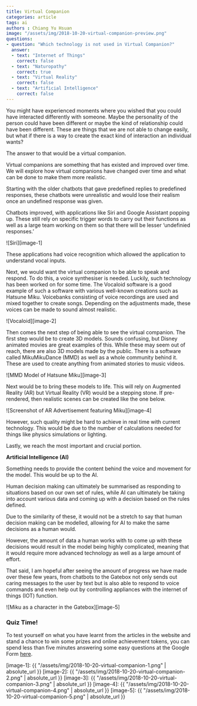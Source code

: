 ```yaml
---
title: Virtual Companion
categories: article
tags: ai
authors : Chiang Yu Hsuan
image: "/assets/img/2018-10-20-virtual-companion-preview.png"
questions:
- question: "Which technology is not used in Virtual Companion?"
  answer:
  - text: "Internet of Things"
    correct: false
  - text: "Naturopathy"
    correct: true
  - text: "Virtual Reality"
    correct: false
  - text: "Artificial Intelligence"
    correct: false
---
```


You might have experienced moments where you wished that you could have interacted differently with someone. Maybe the personality of the person could have been different or maybe the kind of relationship could have been different. These are things that we are not able to change easily, but what if there is a way to create the exact kind of interaction an individual wants?

The answer to that would be a virtual companion.

Virtual companions are something that has existed and improved over time. We will explore how virtual companions have changed over time and what can be done to make them more realistic.

Starting with the older chatbots that gave predefined replies to predefined responses, these chatbots were unrealistic and would lose their realism once an undefined response was given.

Chatbots improved, with applications like Siri and Google Assistant popping up. These still rely on specific trigger words to carry out their functions as well as a large team working on them so that there will be lesser ‘undefinied responses.’

![Siri][image-1]

These applications had voice recognition which allowed the application to understand vocal inputs. 

Next, we would want the virtual companion to be able to speak and respond. To do this, a voice synthesiser is needed. Luckily, such technology has been worked on for some time. The Vocaloid software is a good example of such a software with various well-known creations such as Hatsune Miku. Voicebanks consisting of voice recordings are used and mixed together to create songs. Depending on the adjustments made, these voices can be made to sound almost realistic.

![Vocaloid][image-2]

Then comes the next step of being able to see the virtual companion. The first step would be to create 3D models. Sounds confusing, but Disney animated movies are great examples of this. While these may seem out of reach, there are also 3D models made by the public. There is a software called MikuMikuDance (MMD) as well as a whole community behind it. These are used to create anything from animated stories to music videos.

![MMD Model of Hatsune Miku][image-3]

Next would be to bring these models to life. This will rely on Augmented Reality (AR) but Virtual Reality (VR) would be a stepping stone. If pre-rendered, then realistic scenes can be created like the one below.

![Screenshot of AR Advertisement featuring Miku][image-4]

However, such quality might be hard to achieve in real time with current technology. This would be due to the number of calculations needed for things like physics simulations or lighting.

Lastly, we reach the most important and crucial portion.

**Artificial Intelligence (AI)**

Something needs to provide the content behind the voice and movement for the model. This would be up to the AI.

Human decision making can ultimately be summarised as responding to situations based on our own set of rules, while AI can ultimately be taking into account various data and coming up with a decision based on the rules defined.

Due to the similarity of these, it would not be a stretch to say that human decision making can be modelled, allowing for AI to make the same decisions as a human would.

However, the amount of data a human works with to come up with these decisions would result in the model being highly complicated, meaning that it would require more advanced technology as well as a large amount of effort.

That said, I am hopeful after seeing the amount of progress we have made over these few years, from chatbots to the Gatebox not only sends out caring messages to the user by text but is also able to respond to voice commands and even help out by controlling appliances with the internet of things (IOT) function.

![Miku as a character in the Gatebox][image-5]


### Quiz Time!
To test yourself on what you have learnt from the articles in the website and stand a chance to win some prizes and online achievement tokens, you can spend less than five minutes answering some easy questions at the Google Form [here](https://goo.gl/forms/1KKjeE7h0V84nfA82). 

[image-1]: {{ "/assets/img/2018-10-20-virtual-companion-1.png" | absolute_url }}
[image-2]: {{ "/assets/img/2018-10-20-virtual-companion-2.png" | absolute_url }}
[image-3]: {{ "/assets/img/2018-10-20-virtual-companion-3.png" | absolute_url }}
[image-4]: {{ "/assets/img/2018-10-20-virtual-companion-4.png" | absolute_url }}
[image-5]: {{ "/assets/img/2018-10-20-virtual-companion-5.png" | absolute_url }}
